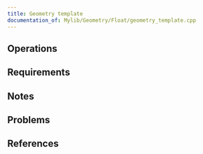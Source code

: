 ```yaml
---
title: Geometry template
documentation_of: Mylib/Geometry/Float/geometry_template.cpp
---
```


## Operations

## Requirements

## Notes

## Problems

## References
